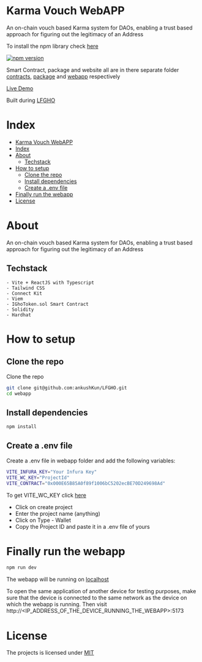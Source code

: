 # Karma Vouch WebAPP

An on-chain vouch based Karma system for DAOs, enabling a trust based approach for figuring out the legitimacy of an Address

To install the npm library check [here](npmjs.com/package/karma-vouch)

[![npm version](https://badge.fury.io/js/karma-vouch.svg)](https://badge.fury.io/js/karma-vouch)

Smart Contract, package and website all are in there separate folder [contracts](https://github.com/ankushKun/LFGHO/tree/main/contracts), [package](https://github.com/ankushKun/LFGHO/tree/main/package) and [webapp](https://github.com/ankushKun/LFGHO/tree/main/webapp) respectively

[Live Demo](https://karma-vouch.vercel.app/)

Built during [LFGHO](https://ethglobal.com/events/lfgho/home)

# Index

- [Karma Vouch WebAPP](#karma-vouch-webapp)
- [Index](#index)
- [About](#about)
  - [Techstack](#techstack)
- [How to setup](#how-to-setup)
  - [Clone the repo](#clone-the-repo)
  - [Install dependencies](#install-dependencies)
  - [Create a .env file](#create-a-env-file)
- [Finally run the webapp](#finally-run-the-webapp)
- [License](#license)



# About

An on-chain vouch based Karma system for DAOs, enabling a trust based approach for figuring out the legitimacy of an Address

## Techstack

    - Vite + ReactJS with Typescript
    - Tailwind CSS
    - Connect Kit
    - Viem
    - IGhoToken.sol Smart Contract
    - Solidity
    - Hardhat

# How to setup

## Clone the repo

Clone the repo

```bash
git clone git@github.com:ankushKun/LFGHO.git
cd webapp
```
## Install dependencies

```bash
npm install
```
## Create a .env file

Create a .env file in webapp folder and add the following variables:

```bash
VITE_INFURA_KEY="Your Infura Key"
VITE_WC_KEY="ProjectId"
VITE_CONTRACT="0x000E65B85A0f89f1006bC5202ecBE70D249698Ad"
```

To get VITE_WC_KEY click [here](https://cloud.walletconnect.com/sign-in) 
 - Click on create project
 - Enter the project name (anything)
 - Click on Type - Wallet
 - Copy the Project ID and paste it in a .env file of yours

 # Finally run the webapp

```bash
npm run dev
```

The webapp will be running on [localhost](localhost:5173)

To open the same application of another device for testing purposes, make sure that the device is connected to the same network as the device on which the webapp is running. Then visit http://<IP_ADDRESS_OF_THE_DEVICE_RUNNING_THE_WEBAPP>:5173

# License

The projects is licensed under [MIT](https://choosealicense.com/licenses/mit/)
